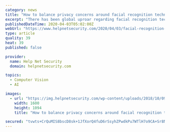 ```yaml
---
category: news
title: "How to balance privacy concerns around facial recognition technology"
excerpt: "There has been global uproar regarding facial recognition technology and whether and when it’s ethically sound to use it. Its use without citizens’ consent could have potential safety benefits but is undoubtedly a violation of privacy. Unfortunately, the recent news about facial recognition comes at a confusing time. Facial recognition is ..."
publishedDateTime: 2020-04-03T05:02:00Z
webUrl: "https://www.helpnetsecurity.com/2020/04/03/facial-recognition-technology/"
type: article
quality: 39
heat: 39
published: false

provider:
  name: Help Net Security
  domain: helpnetsecurity.com

topics:
  - Computer Vision
  - AI

images:
  - url: "https://img.helpnetsecurity.com/wp-content/uploads/2018/10/09100001/identity.jpg"
    width: 1600
    height: 1094
    title: "How to balance privacy concerns around facial recognition technology"

secured: "tvwts+CrQuMIS8bscD8sk+1JfXorQ4fuD6rSsyhZPwdkPu7WTlH7o9CA+Sr8Nnt4z/hofmiZ5RKgvCVD7WjwPLSkWM9YO+mebPty5p1PrkzAnh7mJxt2/rH94o6cq4nTirmp4jFDFxDRfCu5vHDfyD5rB2LwwrmxCo9IJRFG6bU9qXvPxr3v/bcyGzLoqEDhwxCxrtcJjz5UALOX1ZaoFcxrysqu41NnK+IZUbhj0h0OD6Xnd1RS58ti02lQ4KXSKcdBjfyxrvTzLey0M/3do+DEeCEv41qam6IeVFW3XCkTNgeeE2Wy0OPXmX2UqI55;dWIaG897uTUm4PsorYVeig=="
---
```



